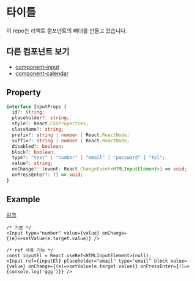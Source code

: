 # 타이틀

이 repo는 리액트 컴포넌트의 뼈대를 만들고 있습니다.




## 다른 컴포넌트 보기

* [component-input](https://choosealicense.com/licenses/mit/)
* [component-calendar](https://choosealicense.com/licenses/mit/)


## Property

```ts
interface InputProps {
  id?: string;
  placeholder?: string;
  style?: React.CSSProperties;
  className?: string;
  prefix?: string | number | React.ReactNode;
  suffix?: string | number | React.ReactNode;
  disabled?: boolean;
  block?: boolean;
  type?: "text" | "number" | "email" | "password" | "tel";
  value?: string;
  onChange?: (event: React.ChangeEvent<HTMLInputElement>) => void;
  onPressEnter?: () => void;
}
```

## Example
[링크](https://choosealicense.com/licenses/mit/)
```react
/* 기본 */
<Input type="number" value={value} onChange={(e)=>setValue(e.target.value)} />

/* ref 사용 가능 */
const inputEl = React.useRef<HTMLInputElement>(null);
<Input ref={inputEl} placeholder="email" type="email" block value={value} onChange={(e)=>setValue(e.target.value)} onPressEnter={()=>{console.log('ggg')}} />
```
